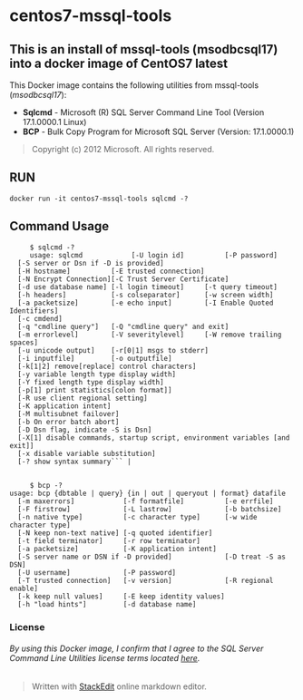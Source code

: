 # centos7-mssql-tools
## This is an install of mssql-tools (msodbcsql17) into a docker image of CentOS7 latest

This Docker image contains the following utilities from mssql-tools (*msodbcsql17*):
* **Sqlcmd** - Microsoft (R) SQL Server Command Line Tool (Version 17.1.0000.1 Linux)
* **BCP**    - Bulk Copy Program for Microsoft SQL Server (Version: 17.1.0000.1)
> Copyright (c) 2012 Microsoft. All rights reserved.

## RUN

    docker run -it centos7-mssql-tools sqlcmd -?


Command Usage
------------
```
     $ sqlcmd -?
     usage: sqlcmd            [-U login id]          [-P password]
  [-S server or Dsn if -D is provided]
  [-H hostname]          [-E trusted connection]
  [-N Encrypt Connection][-C Trust Server Certificate]
  [-d use database name] [-l login timeout]     [-t query timeout]
  [-h headers]           [-s colseparator]      [-w screen width]
  [-a packetsize]        [-e echo input]        [-I Enable Quoted Identifiers]
  [-c cmdend]
  [-q "cmdline query"]   [-Q "cmdline query" and exit]
  [-m errorlevel]        [-V severitylevel]     [-W remove trailing spaces]
  [-u unicode output]    [-r[0|1] msgs to stderr]
  [-i inputfile]         [-o outputfile]
  [-k[1|2] remove[replace] control characters]
  [-y variable length type display width]
  [-Y fixed length type display width]
  [-p[1] print statistics[colon format]]
  [-R use client regional setting]
  [-K application intent]
  [-M multisubnet failover]
  [-b On error batch abort]
  [-D Dsn flag, indicate -S is Dsn]
  [-X[1] disable commands, startup script, environment variables [and exit]]
  [-x disable variable substitution]
  [-? show syntax summary``` |
  
  
     $ bcp -?
usage: bcp {dbtable | query} {in | out | queryout | format} datafile
  [-m maxerrors]            [-f formatfile]          [-e errfile]
  [-F firstrow]             [-L lastrow]             [-b batchsize]
  [-n native type]          [-c character type]      [-w wide character type]
  [-N keep non-text native] [-q quoted identifier]
  [-t field terminator]     [-r row terminator]
  [-a packetsize]           [-K application intent]
  [-S server name or DSN if -D provided]             [-D treat -S as DSN]
  [-U username]             [-P password]
  [-T trusted connection]   [-v version]             [-R regional enable]
  [-k keep null values]     [-E keep identity values]
  [-h "load hints"]         [-d database name]
```
### License
###### By using this Docker image, I confirm that I agree to the SQL Server Command Line Utilities license terms located [here](https://docs.microsoft.com/en-us/Legal/sql/sql-server-data-tools-license-terms?view=sql-server-2017).




> Written with [StackEdit](https://stackedit.io/) online markdown editor.  
